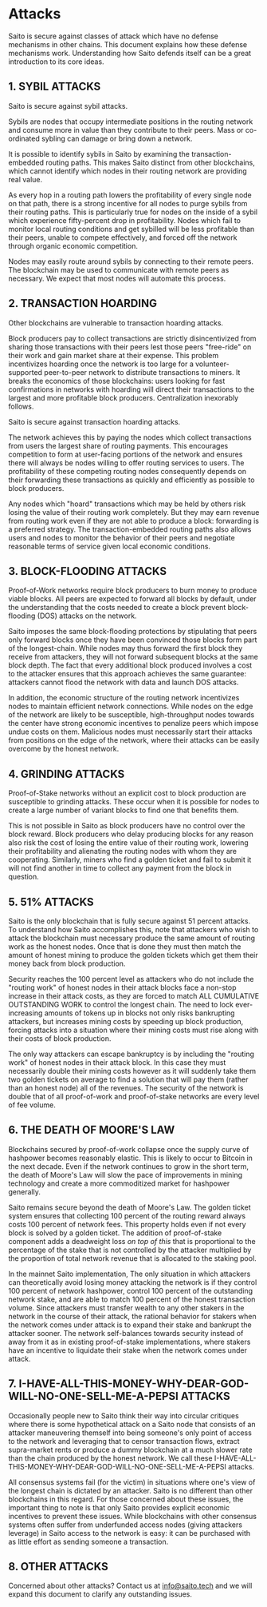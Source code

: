 # Attacks

Saito is secure against classes of attack which have no defense mechanisms in other chains. This document explains how these defense mechanisms work. Understanding how Saito defends itself can be a great introduction to its core ideas.


## 1. SYBIL ATTACKS

Saito is secure against sybil attacks.

Sybils are nodes that occupy intermediate positions in the routing network and consume more in value than they contribute to their peers. Mass or co-ordinated sybling can damage or bring down a network. 

It is possible to identify sybils in Saito by examining the transaction-embedded routing paths. This makes Saito distinct from other blockchains, which cannot identify which nodes in their routing network are providing real value.

As every hop in a routing path lowers the profitability of every single node on that path, there is a strong incentive for all nodes to purge sybils from their routing paths. This is particularly true for nodes on the inside of a sybil which experience fifty-percent drop in profitability. Nodes which fail to monitor local routing conditions and get sybilled will be less profitable than their peers, unable to compete effectively, and forced off the network through organic economic competition.

Nodes may easily route around sybils by connecting to their remote peers. The blockchain may be used to communicate with remote peers as necessary. We expect that most nodes will automate this process. 



## 2. TRANSACTION HOARDING

Other blockchains are vulnerable to transaction hoarding attacks. 

Block producers pay to collect transactions are strictly disincentivized from sharing those transactions with their peers lest those peers "free-ride" on their work and gain market share at their expense. This problem incentivizes hoarding once the network is too large for a volunteer-supported peer-to-peer network to distribute transactions to miners. It breaks the economics of those blockchains: users looking for fast confirmations in networks with hoarding will direct their transactions to the largest and more profitable block producers. Centralization inexorably follows.

Saito is secure against transaction hoarding attacks.

The network achieves this by paying the nodes which collect transactions from users the largest share of routing payments. This encourages competition to form at user-facing portions of the network and ensures there will always be nodes willing to offer routing services to users. The profitability of these competing routing nodes consequently depends on their forwarding these transactions as quickly and efficiently as possible to block producers. 

Any nodes which "hoard" transactions which may be held by others risk losing the value of their routing work completely. But they may earn revenue from routing work even if they are not able to produce a block: forwarding is a preferred strategy. The transaction-embedded routing paths also allows users and nodes to monitor the behavior of their peers and negotiate reasonable terms of service given local economic conditions.


## 3. BLOCK-FLOODING ATTACKS

Proof-of-Work networks require block producers to burn money to produce viable blocks. All peers are expected to forward all blocks by default, under the understanding that the costs needed to create a block prevent block-flooding (DOS) attacks on the network.

Saito imposes the same block-flooding protections by stipulating that peers only forward blocks once they have been convinced those blocks form part of the longest-chain. While nodes may thus forward the first block they receive from attackers, they will not forward subsequent blocks at the same block depth. The fact that every additional block produced involves a cost to the attacker ensures that this approach achieves the same guarantee: attackers cannot flood the network with data and launch DOS attacks.

In addition, the economic structure of the routing network incentivizes nodes to maintain efficient network connections. While nodes on the edge of the network are likely to be susceptible, high-throughput nodes towards the center have strong economic incentives to penalize peers which impose undue costs on them. Malicious nodes must necessarily start their attacks from positions on the edge of the network, where their attacks can be easily overcome by the honest network.


## 4. GRINDING ATTACKS

Proof-of-Stake networks without an explicit cost to block production are susceptible to grinding attacks. These occur when it is possible for nodes to create a large number of variant blocks to find one that benefits them.

This is not possible in Saito as block producers have no control over the block reward. Block producers who delay producing blocks for any reason also risk the cost of losing the entire value of their routing work, lowering their profitability and alienating the routing nodes with whom they are cooperating. Similarly, miners who find a golden ticket and fail to submit it will not find another in time to collect any payment from the block in question.


## 5. 51\% ATTACKS

Saito is the only blockchain that is fully secure against 51 percent attacks. To understand how Saito accomplishes this, note that attackers who wish to attack the blockchain must necessary produce the same amount of routing work as the honest nodes. Once that is done they must then match the amount of honest mining to produce the golden tickets which get them their money back from block production.

Security reaches the 100 percent level as attackers who do not include the "routing work" of honest nodes in their attack blocks face a non-stop increase in their attack costs, as they are forced to match ALL CUMULATIVE OUTSTANDING WORK to control the longest chain. The need to lock ever-increasing amounts of tokens up in blocks not only risks bankrupting attackers, but increases mining costs by speeding up block production, forcing attacks into a situation where their mining costs must rise along with their costs of block production.

The only way attackers can escape bankruptcy is by including the "routing work" of honest nodes in their attack block. In this case they must necessarily double their mining costs however as it will suddenly take them two golden tickets on average to find a solution that will pay them (rather than an honest node) all of the revenues. The security of the network is double that of all proof-of-work and proof-of-stake networks are every level of fee volume.


## 6. THE DEATH OF MOORE'S LAW

Blockchains secured by proof-of-work collapse once the supply curve of hashpower becomes reasonably elastic. This is likely to occur to Bitcoin in the next decade. Even if the network continues to grow in the short term, the death of Moore's Law will slow the pace of improvements in mining technology and create a more commoditized market for hashpower generally.

Saito remains secure beyond the death of Moore's Law. The golden ticket system ensures that collecting 100 percent of the routing reward always costs 100 percent of network fees. This property holds even if not every block is solved by a golden ticket. The addition of proof-of-stake component adds a deadweight loss *on top of this* that is proportional to the percentage of the stake that is not controlled by the attacker multiplied by the proportion of total network revenue that is allocated to the staking pool.

In the mainnet Saito implementation, The only situation in which attackers can theoretically avoid losing money attacking the network is if they control 100 percent of network hashpower, control 100 percent of the outstanding network stake, and are able to match 100 percent of the honest transaction volume. Since attackers must transfer wealth to any other stakers in the network in the course of their attack, the rational behavior for stakers when the network comes under attack is to expand their stake and bankrupt the attacker sooner. The network self-balances towards security instead of away from it as in existing proof-of-stake implementations, where stakers have an incentive to liquidate their stake when the network comes under attack.


## 7. I-HAVE-ALL-THIS-MONEY-WHY-DEAR-GOD-WILL-NO-ONE-SELL-ME-A-PEPSI ATTACKS

Occasionally people new to Saito think their way into circular critiques where there is some hypothetical attack on a Saito node that consists of an attacker maneuvering themself into being someone's only point of access to the network and leveraging that to censor transaction flows, extract supra-market rents or produce a dummy blockchain at a much slower rate than the chain produced by the honest network. We call these I-HAVE-ALL-THIS-MONEY-WHY-DEAR-GOD-WILL-NO-ONE-SELL-ME-A-PEPSI attacks.

All consensus systems fail (for the victim) in situations where one's view of the longest chain is dictated by an attacker. Saito is no different than other blockchains in this regard. For those concerned about these issues, the important thing to note is that only Saito provides explicit economic incentives to prevent these issues. While blockchains with other consensus systems often suffer from underfunded access nodes (giving attackers leverage) in Saito access to the network is easy: it can be purchased with as little effort as sending someone a transaction.


## 8. OTHER ATTACKS

Concerned about other attacks? Contact us at info@saito.tech and we will expand this document to clarify any outstanding issues.


